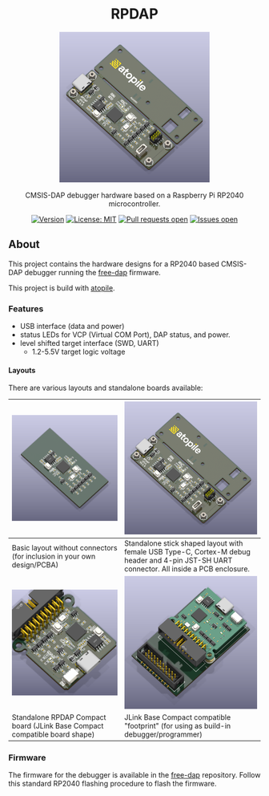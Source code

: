 <div align="center">

# RPDAP

<img height=300 title="3D render" src="./build/builds/rpdap_stick/rpdap_stick.pcba.png"/>
<br/>

CMSIS-DAP debugger hardware based on a Raspberry Pi RP2040 microcontroller.

[![Version](https://img.shields.io/github/v/tag/ruben-iteng/RPDAP)](https://github.com/ruben-iteng/RPDAP/releases) [![License: MIT](https://img.shields.io/badge/License-MIT-yellow.svg)](https://github.com/ruben-iteng/RPDAP/blob/main/LICENSE) [![Pull requests open](https://img.shields.io/github/issues-pr/ruben-iteng/RPDAP)](https://github.com/ruben-iteng/RPDAP/pulls) [![Issues open](https://img.shields.io/github/issues/ruben-iteng/RPDAP)](https://github.com/ruben-iteng/RPDAP/issues)

</div>

## About

This project contains the hardware designs for a RP2040 based CMSIS-DAP debugger running the [free-dap](https://github.com/ruben-iteng/free-dap) firmware.

This project is build with [atopile](https://atopile.io).

### Features

- USB interface (data and power)
- status LEDs for VCP (Virtual COM Port), DAP status, and power.
- level shifted target interface (SWD, UART)
  - 1.2-5.5V target logic voltage

#### Layouts

There are various layouts and standalone boards available:

| ![Basic layout](./build/builds/rpdap/rpdap.pcba.png)  | ![Stick shaped layout](./build/builds/rpdap_stick/rpdap_stick.pcba.png)  |
|---------------------------------------|---------------------------------------|
| Basic layout without connectors (for inclusion in your own design/PCBA) | Standalone stick shaped layout with female USB Type-C, Cortex-M debug header and 4-pin JST-SH UART connector. All inside a PCB enclosure. |
|  ![RPDAP Compact board](./build/builds/rpdap_compact/rpdap_compact.pcba.png)  | ![JLink Base Compact compatible "footprint"](./build/builds/rpdap_compact_on_board/rpdap_compact_on_board.pcba.png) |
| Standalone RPDAP Compact board (JLink Base Compact compatible board shape) |  JLink Base Compact compatible "footprint" (for using as build-in debugger/programmer) |

### Firmware

The firmware for the debugger is available in the [free-dap](https://github.com/ruben-iteng/free-dap/releases/latest) repository.
Follow this standard RP2040 flashing procedure to flash the firmware.
